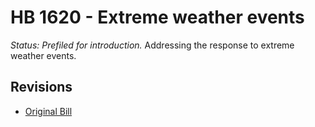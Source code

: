 # HB 1620 - Extreme weather events
*Status: Prefiled for introduction.*
Addressing the response to extreme weather events.

## Revisions
* [Original Bill](1/)